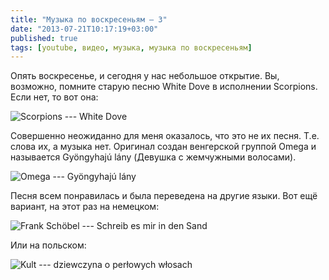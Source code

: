 ```yaml
---
title: "Музыка по воскресеньям — 3"
date: "2013-07-21T10:17:19+03:00"
published: true
tags: [youtube, видео, музыка, музыка по воскресеньям]
---
```


Опять воскресенье, и сегодня у нас небольшое открытие. Вы, возможно, помните старую песню White Dove в исполнении
Scorpions. Если нет, то вот она:

![Scorpions --- White Dove](http://www.youtube.com/watch?v=dxQjMt5OHOc)

Совершенно неожиданно для меня оказалось, что это не их песня. Т.е. слова их, а музыка нет. Оригинал создан венгерской
группой Omega и называется Gyöngyhajú lány (Девушка с жемчужными волосами).

![Omega --- Gyöngyhajú lány](http://www.youtube.com/watch?v=CGt-rTDkMcM)

Песня всем понравилась и была переведена на другие языки. Вот ещё вариант, на этот раз на немецком:

![Frank Schöbel --- Schreib es mir in den Sand](http://www.youtube.com/watch?v=Vn8aYkxF_v8)

Или на польском:

![Kult --- dziewczyna o perłowych włosach](http://www.youtube.com/watch?v=jCdqJ3h9Xaw)
